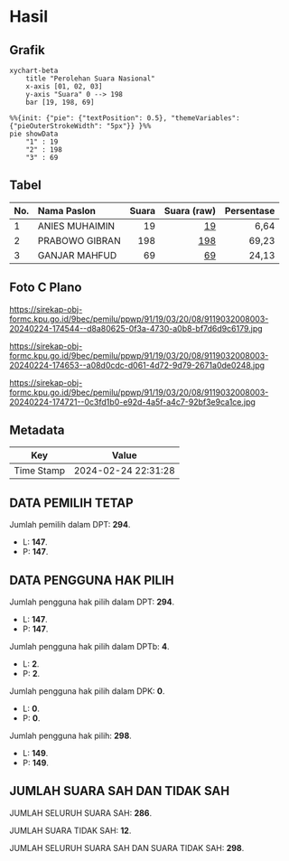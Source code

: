 # Hasil

## Grafik

```mermaid
xychart-beta
    title "Perolehan Suara Nasional"
    x-axis [01, 02, 03]
    y-axis "Suara" 0 --> 198
    bar [19, 198, 69]
```

```mermaid
%%{init: {"pie": {"textPosition": 0.5}, "themeVariables": {"pieOuterStrokeWidth": "5px"}} }%%
pie showData
    "1" : 19
    "2" : 198
    "3" : 69
```

## Tabel

| No. | Nama Paslon    | Suara | Suara (raw) | Persentase |
|:--- |:-------------- | -----:| -----------:| ----------:|
| 1   | ANIES MUHAIMIN | 19    | [19][p-1]   | 6,64       |
| 2   | PRABOWO GIBRAN | 198   | [198][p-2]  | 69,23      |
| 3   | GANJAR MAHFUD  | 69    | [69][p-3]   | 24,13      |


[p-1]: https://github.com/gigit-pemilu/pemilu-2024/blob/main/pilpres/hitung-suara/sub/91-papua/sub/19-supiori/sub/03-supiori-timur/sub/2008-waryesi/sub/003-tps/sub/paslon-1.txt
[p-2]: https://github.com/gigit-pemilu/pemilu-2024/blob/main/pilpres/hitung-suara/sub/91-papua/sub/19-supiori/sub/03-supiori-timur/sub/2008-waryesi/sub/003-tps/sub/paslon-2.txt
[p-3]: https://github.com/gigit-pemilu/pemilu-2024/blob/main/pilpres/hitung-suara/sub/91-papua/sub/19-supiori/sub/03-supiori-timur/sub/2008-waryesi/sub/003-tps/sub/paslon-3.txt

## Foto C Plano

https://sirekap-obj-formc.kpu.go.id/9bec/pemilu/ppwp/91/19/03/20/08/9119032008003-20240224-174544--d8a80625-0f3a-4730-a0b8-bf7d6d9c6179.jpg

https://sirekap-obj-formc.kpu.go.id/9bec/pemilu/ppwp/91/19/03/20/08/9119032008003-20240224-174653--a08d0cdc-d061-4d72-9d79-2671a0de0248.jpg

https://sirekap-obj-formc.kpu.go.id/9bec/pemilu/ppwp/91/19/03/20/08/9119032008003-20240224-174721--0c3fd1b0-e92d-4a5f-a4c7-92bf3e9ca1ce.jpg


## Metadata

| Key        | Value               |
| ---------- | ------------------- |
| Time Stamp | 2024-02-24 22:31:28 |


## DATA PEMILIH TETAP

Jumlah pemilih dalam DPT: **294**.
 * L: **147**.
 * P: **147**.

## DATA PENGGUNA HAK PILIH

Jumlah pengguna hak pilih dalam DPT: **294**.
 * L: **147**.
 * P: **147**.

Jumlah pengguna hak pilih dalam DPTb: **4**.
 * L: **2**.
 * P: **2**.

Jumlah pengguna hak pilih dalam DPK: **0**.
 * L: **0**.
 * P: **0**.

Jumlah pengguna hak pilih: **298**.
 * L: **149**.
 * P: **149**.

## JUMLAH SUARA SAH DAN TIDAK SAH

JUMLAH SELURUH SUARA SAH: **286**.

JUMLAH SUARA TIDAK SAH: **12**.

JUMLAH SELURUH SUARA SAH DAN SUARA TIDAK SAH: **298**.


